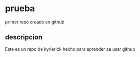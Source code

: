 # prueba
primer repo creado en github

## descripcion
Este es un repo de kyrierick hecho para aprender aa usar github
